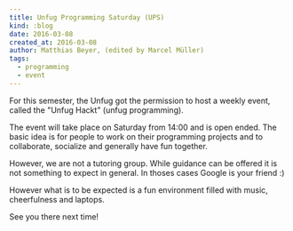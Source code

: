 ```yaml
---
title: Unfug Programming Saturday (UPS)
kind: :blog
date: 2016-03-08
created_at: 2016-03-08
author: Matthias Beyer, (edited by Marcel Müller)
tags:
  - programming
  - event
---
```


For this semester, the Unfug got the permission to host a weekly event, called
the "Unfug Hackt" (unfug programming).

The event will take place on Saturday from 14:00 and is open ended. The basic
idea is for people to work on their programming projects and to collaborate,
socialize and generally have fun together.

However, we are not a tutoring group. While guidance can be offered it is not
something to expect in general. In thoses cases Google is your friend :)

However what is to be expected is a fun environment filled with music,
cheerfulness and laptops.

See you there next time!
